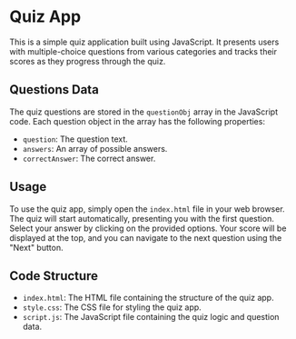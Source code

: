# Quiz App

This is a simple quiz application built using JavaScript. It presents users with multiple-choice questions from various categories and tracks their scores as they progress through the quiz.

## Questions Data

The quiz questions are stored in the `questionObj` array in the JavaScript code. Each question object in the array has the following properties:

- `question`: The question text.
- `answers`: An array of possible answers.
- `correctAnswer`: The correct answer.

## Usage

To use the quiz app, simply open the `index.html` file in your web browser. The quiz will start automatically, presenting you with the first question. Select your answer by clicking on the provided options. Your score will be displayed at the top, and you can navigate to the next question using the "Next" button.

## Code Structure

- `index.html`: The HTML file containing the structure of the quiz app.
- `style.css`: The CSS file for styling the quiz app.
- `script.js`: The JavaScript file containing the quiz logic and question data.
